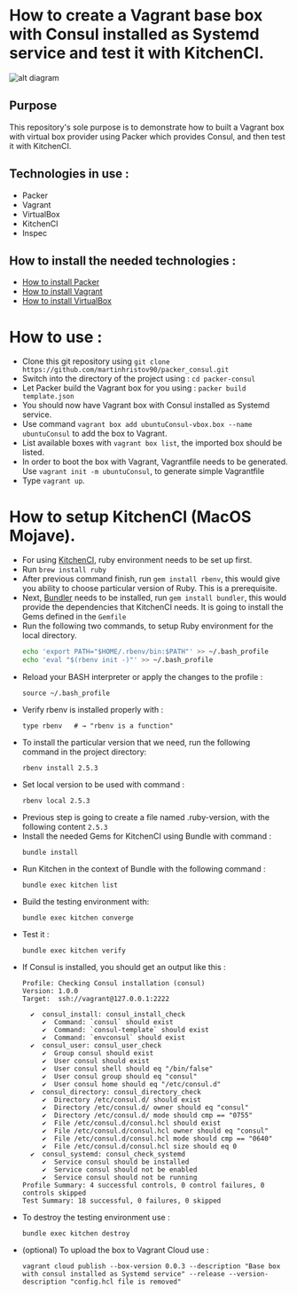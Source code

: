 # How to create a Vagrant base box with Consul installed as Systemd service and test it with KitchenCI.

![alt diagram](https://www.lucidchart.com/publicSegments/view/9378ab4b-547c-487a-9021-bba06bd3876d/image.png)

## Purpose

This repository's sole purpose is to demonstrate how to built a Vagrant box with virtual box provider using Packer which provides Consul, and then test it with KitchenCI.

## Technologies in use :

- Packer
- Vagrant
- VirtualBox
- KitchenCI
- Inspec

## How to install the needed technologies :

- [How to install Packer](https://www.packer.io/intro/getting-started/install.html)
- [How to install Vagrant](https://www.vagrantup.com/docs/installation/)
- [How to install VirtualBox](https://www.virtualbox.org/manual/ch02.html)

# How to use :

- Clone this git repository using `git clone https://github.com/martinhristov90/packer_consul.git`
- Switch into the directory of the project using : `cd packer-consul`
- Let Packer build the Vagrant box for you using : `packer build template.json`
- You should now have Vagrant box with Consul installed as Systemd service. 
- Use command `vagrant box add ubuntuConsul-vbox.box --name ubuntuConsul` to add the box to Vagrant.
- List available boxes with `vagrant box list`, the imported box should be listed.
- In order to boot the box with Vagrant, Vagrantfile needs to be generated. Use `vagrant init -m ubuntuConsul`, to generate simple Vagrantfile
- Type `vagrant up`.

# How to setup KitchenCI (MacOS Mojave).

- For using [KitchenCI](https://kitchen.ci/), ruby environment needs to be set up first.
- Run `brew install ruby`
- After previous command finish, run `gem install rbenv`, this would give you ability to choose particular version of Ruby. This is a prerequisite.
- Next, [Bundler](https://bundler.io) needs to be installed, run `gem install bundler`, this would provide the dependencies that KitchenCI needs. It is going to install the Gems defined in the `Gemfile`
- Run the following two commands, to setup Ruby environment for the local directory.
    ```bash
    echo 'export PATH="$HOME/.rbenv/bin:$PATH"' >> ~/.bash_profile
    echo 'eval "$(rbenv init -)"' >> ~/.bash_profile
    ```
- Reload your BASH interpreter or apply the changes to the profile :
    ```shell
    source ~/.bash_profile 
    ```
- Verify rbenv is installed properly with :
    ```shell
    type rbenv   # → "rbenv is a function"
    ```
- To install the particular version that we need, run the following command in the project directory:
    ```shell
    rbenv install 2.5.3
    ```
- Set local version to be used with command :
    ```shell
    rbenv local 2.5.3
    ```
- Previous step is going to create a file named .ruby-version, with the following content `2.5.3`
- Install the needed Gems for KitchenCI using Bundle with command :
    ```shell
    bundle install
    ```
- Run Kitchen in the context of Bundle with the following command : 
    ```shell
    bundle exec kitchen list
    ```
- Build the testing environment with:
    ```shell
    bundle exec kitchen converge
    ```
- Test it : 
    ```shell
    bundle exec kitchen verify
    ```
- If Consul is installed, you should get an output like this :
    ```shell
    Profile: Checking Consul installation (consul)
    Version: 1.0.0
    Target:  ssh://vagrant@127.0.0.1:2222

      ✔  consul_install: consul_install_check
         ✔  Command: `consul` should exist
         ✔  Command: `consul-template` should exist
         ✔  Command: `envconsul` should exist
      ✔  consul_user: consul_user_check
         ✔  Group consul should exist
         ✔  User consul should exist
         ✔  User consul shell should eq "/bin/false"
         ✔  User consul group should eq "consul"
         ✔  User consul home should eq "/etc/consul.d"
      ✔  consul_directory: consul_directory_check
         ✔  Directory /etc/consul.d/ should exist
         ✔  Directory /etc/consul.d/ owner should eq "consul"
         ✔  Directory /etc/consul.d/ mode should cmp == "0755"
         ✔  File /etc/consul.d/consul.hcl should exist
         ✔  File /etc/consul.d/consul.hcl owner should eq "consul"
         ✔  File /etc/consul.d/consul.hcl mode should cmp == "0640"
         ✔  File /etc/consul.d/consul.hcl size should eq 0
      ✔  consul_systemd: consul_check_systemd
         ✔  Service consul should be installed
         ✔  Service consul should not be enabled
         ✔  Service consul should not be running
    Profile Summary: 4 successful controls, 0 control failures, 0 controls skipped
    Test Summary: 18 successful, 0 failures, 0 skipped
    ```
- To destroy the testing environment use :
    ```shell
    bundle exec kitchen destroy
    ```
- (optional) To upload the box to Vagrant Cloud use :
    ```
    vagrant cloud publish --box-version 0.0.3 --description "Base box with consul installed as Systemd service" --release --version-description "config.hcl file is removed" 
    ```